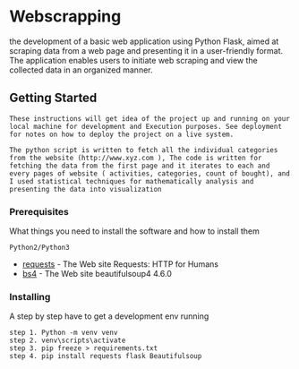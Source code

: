 
# Webscrapping

the development of a basic web application using Python Flask, aimed at scraping data from a web page and presenting it in a user-friendly format. The application enables users to initiate web scraping and view the collected data in an organized manner.



## Getting Started

    These instructions will get idea of the project up and running on your local machine for development and Execution purposes. See deployment for notes on how to deploy the project on a live system.

    The python script is written to fetch all the individual categories from the website (http://www.xyz.com ), The code is written for fetching the data from the first page and it iterates to each and every pages of website ( activities, categories, count of bought), and I used statistical techniques for mathematically analysis and presenting the data into visualization

### Prerequisites

What things you need to install the software and how to install them
```
Python2/Python3
```
* [requests](http://docs.python-requests.org/en/master/) - The Web site Requests: HTTP for Humans
* [bs4](https://pypi.python.org/pypi/beautifulsoup4) - The Web site  beautifulsoup4 4.6.0



### Installing

A step by step have to get a development env running
```
step 1. Python -m venv venv
step 2. venv\scripts\activate
step 3. pip freeze > requirements.txt
step 4. pip install requests flask Beautifulsoup

```


```

